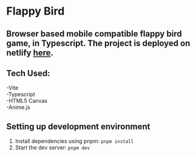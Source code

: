 # Flappy Bird
## Browser based mobile compatible flappy bird game, in Typescript. The project is deployed on netlify [here](https://effortless-torte-012e7b.netlify.app).

## Tech Used:
 -Vite<br>
 -Typescript<br>
-HTML5 Canvas<br>
 -Anime.js<br>


## Setting up development environment
1. Install dependencies using pnpm:
 `pnpm install`
2. Start the dev server:
`pnpm dev`
